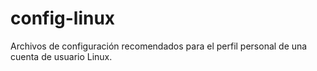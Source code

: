 # config-linux
Archivos de configuración recomendados para el perfil personal de una cuenta de usuario Linux.
